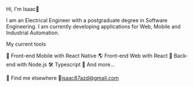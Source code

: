 Hi, I'm Isaac👋

I am an Electrical Engineer with a postgraduate degree in Software Engineering. I am currently developing applications for Web, Mobile and Industrial Automation.

My current tools

📲 Front-end Mobile with React Native
🌎 Front-end Web with React
📡 Back-end with Node.js
🛠️ Typescript
🧰 And more...

💬 Find me elsewhere
📩isaac87azd@gmail.com
